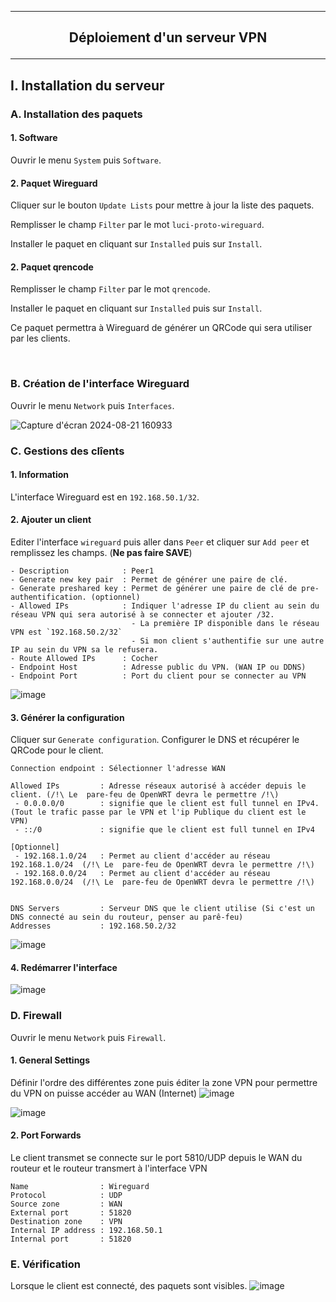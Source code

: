 ----------------------------------------------------------------------------------------------------------------------------------------------------------------
## <p align='center'> Déploiement d'un serveur VPN </p>

----------------------------------------------------------------------------------------------------------------------------------------------------------------
## I. Installation du serveur
### A. Installation des paquets
#### 1. Software
Ouvrir le menu `System` puis `Software`.
#### 2. Paquet Wireguard
Cliquer sur le bouton `Update Lists` pour mettre à jour la liste des paquets.

Remplisser le champ `Filter` par le mot `luci-proto-wireguard`.

Installer le paquet en cliquant sur `Installed` puis sur `Install`.

#### 2. Paquet qrencode
Remplisser le champ `Filter` par le mot `qrencode`.

Installer le paquet en cliquant sur `Installed` puis sur `Install`.

Ce paquet permettra à Wireguard de générer un QRCode qui sera utiliser par les clients.

<br />

### B. Création de l'interface Wireguard
Ouvrir le menu `Network` puis `Interfaces`.

![Capture d'écran 2024-08-21 160933](https://github.com/user-attachments/assets/d5c8a7b6-2766-4517-9260-c741fc4f26de)


### C. Gestions des clîents
#### 1. Information
L'interface Wireguard est en `192.168.50.1/32`.

#### 2. Ajouter un client
Editer l'interface `wireguard` puis aller dans `Peer` et cliquer sur `Add peer` et remplissez les champs. (**Ne pas faire SAVE**)
```
- Description            : Peer1
- Generate new key pair  : Permet de générer une paire de clé.
- Generate preshared key : Permet de générer une paire de clé de pre-authentification. (optionnel)
- Allowed IPs            : Indiquer l'adresse IP du client au sein du réseau VPN qui sera autorisé à se connecter et ajouter /32.
                           - La première IP disponible dans le réseau VPN est `192.168.50.2/32`
                           - Si mon client s'authentifie sur une autre IP au sein du VPN sa le refusera.
- Route Allowed IPs      : Cocher
- Endpoint Host          : Adresse public du VPN. (WAN IP ou DDNS)
- Endpoint Port          : Port du client pour se connecter au VPN
```

![image](https://github.com/user-attachments/assets/d34f92fc-66a5-4d1c-918d-97f7464647dc)



#### 3. Générer la configuration
Cliquer sur `Generate configuration`. Configurer le DNS et récupérer le QRCode pour le client.

```
Connection endpoint : Sélectionner l'adresse WAN

Allowed IPs         : Adresse réseaux autorisé à accéder depuis le client. (/!\ Le  pare-feu de OpenWRT devra le permettre /!\)
 - 0.0.0.0/0        : signifie que le client est full tunnel en IPv4. (Tout le trafic passe par le VPN et l'ip Publique du client est le VPN)
 - ::/0             : signifie que le client est full tunnel en IPv4

[Optionnel]
 - 192.168.1.0/24   : Permet au client d'accéder au réseau 192.168.1.0/24  (/!\ Le  pare-feu de OpenWRT devra le permettre /!\)
 - 192.168.0.0/24   : Permet au client d'accéder au réseau 192.168.0.0/24  (/!\ Le  pare-feu de OpenWRT devra le permettre /!\)


DNS Servers         : Serveur DNS que le client utilise (Si c'est un DNS connecté au sein du routeur, penser au parê-feu)
Addresses           : 192.168.50.2/32
```

![image](https://github.com/user-attachments/assets/37e91b99-aa06-4265-af08-b553e31d200c)


#### 4. Redémarrer l'interface
![image](https://github.com/user-attachments/assets/c88a7498-e47b-437d-b79a-4e2b3d02f71a)


### D. Firewall
Ouvrir le menu `Network` puis `Firewall`. 
#### 1. General Settings
Définir l'ordre des différentes zone puis éditer la zone VPN pour permettre du VPN on puisse accéder au WAN (Internet)
![image](https://github.com/user-attachments/assets/14f42330-e955-4d8d-8510-635e9b17f216)

![image](https://github.com/user-attachments/assets/1131375c-2a16-409c-91bb-4c81665556c8)


#### 2. Port Forwards
Le client transmet se connecte sur le port 5810/UDP depuis le WAN du routeur et le routeur transmert à l'interface VPN
```
Name                : Wireguard
Protocol            : UDP
Source zone         : WAN
External port       : 51820
Destination zone    : VPN
Internal IP address : 192.168.50.1
Internal port       : 51820
```

### E. Vérification
Lorsque le client est connecté, des paquets sont visibles.
![image](https://github.com/user-attachments/assets/fa678c08-aac9-439f-a8e1-ecc1a3ce4a8f)

